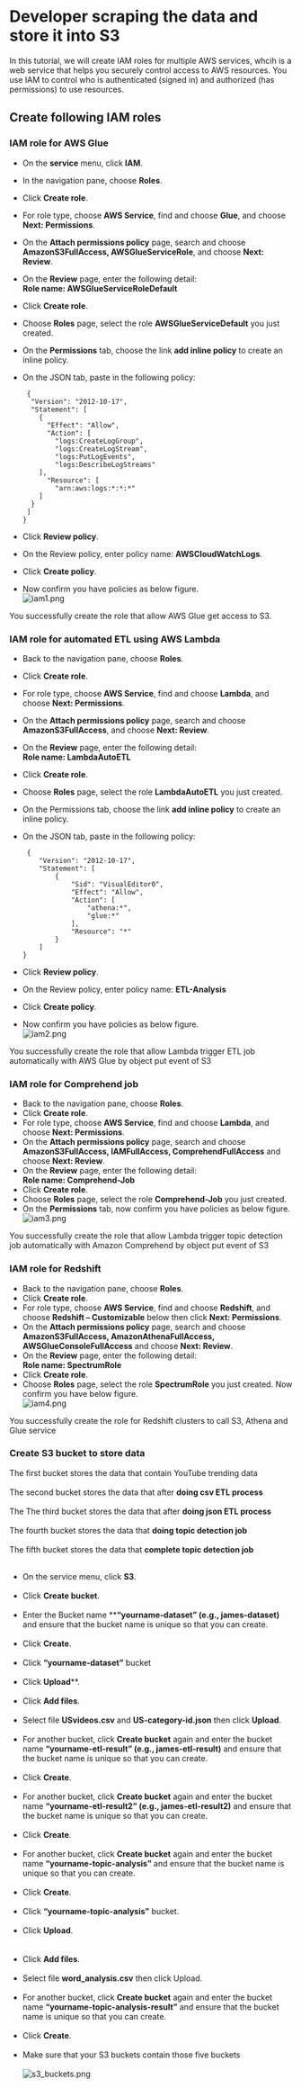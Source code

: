 # Developer scraping the data and store it into S3

In this tutorial, we will create IAM roles for multiple AWS services, whcih is a web service that helps you securely control access to AWS resources. You use IAM to control who is authenticated (signed in) and authorized (has permissions) to use resources.

## Create following IAM roles

### IAM role for AWS Glue

* 	On the **service** menu, click **IAM**.<br>
* 	In the navigation pane, choose **Roles**.<br>
* 	Click **Create role**.<br>
* 	For role type, choose **AWS Service**, find and choose **Glue**, and choose **Next: Permissions**.<br>
* 	On the **Attach permissions policy** page, search and choose **AmazonS3FullAccess, AWSGlueServiceRole**, and choose **Next: Review**.<br>
* 	On the **Review** page, enter the following detail: <br>
**Role name: AWSGlueServiceRoleDefault**<br>
* 	Click **Create role**.<br>
* 	Choose **Roles** page, select the role **AWSGlueServiceDefault** you just created.<br>
* 	On the **Permissions** tab, choose the link **add inline policy** to create an inline policy.<br>
* 	On the JSON tab, paste in the following policy:<br>

         {
          "Version": "2012-10-17",
          "Statement": [
            {
              "Effect": "Allow",
              "Action": [
                "logs:CreateLogGroup",
                "logs:CreateLogStream",
                "logs:PutLogEvents",
                "logs:DescribeLogStreams"
            ],
              "Resource": [
                "arn:aws:logs:*:*:*"
            ]
          }
         ]
        }
* 	Click **Review policy**.<br>
* 	On the Review policy, enter policy name: **AWSCloudWatchLogs**.<br>
* 	Click **Create policy**.<br>
* 	Now confirm you have policies as below figure.<br>
![iam1.png](/images/iam1.png)<br> 

You successfully create the role that allow AWS Glue get access to S3.<br>

### IAM role for automated ETL using AWS Lambda

* 	Back to the navigation pane, choose **Roles**.<br>
* 	Click **Create role**.<br>
* 	For role type, choose **AWS Service**, find and choose **Lambda**, and choose **Next: Permissions**.<br>
* 	On the **Attach permissions policy** page, search and choose **AmazonS3FullAccess**, and choose **Next: Review**.<br>
* 	On the **Review** page, enter the following detail: <br>
**Role name: LambdaAutoETL**<br>
* 	Click **Create role**.<br>
* 	Choose **Roles** page, select the role **LambdaAutoETL** you just created.<br>
* 	On the Permissions tab, choose the link **add inline policy** to create an inline policy.<br>
* 	On the JSON tab, paste in the following policy:<br>

         {
            "Version": "2012-10-17",
            "Statement": [
                {
                    "Sid": "VisualEditor0",
                    "Effect": "Allow",
                    "Action": [
                        "athena:*",
                        "glue:*"
                    ],
                    "Resource": "*"
                }
            ]
        }
* 	Click **Review policy**.<br>
* 	On the Review policy, enter policy name: **ETL-Analysis**<br>
* 	Click **Create policy**.<br>
* 	Now confirm you have policies as below figure.<br>
![iam2.png](/images/iam2.png)<br> 

You successfully create the role that allow Lambda trigger ETL job automatically with AWS Glue by object put event of S3<br>

### IAM role for Comprehend job

* 	Back to the navigation pane, choose **Roles**.<br>
* 	Click **Create role**.<br>
* 	For role type, choose **AWS Service**, find and choose **Lambda**, and choose **Next: Permissions**.<br>
* 	On the **Attach permissions policy** page, search and choose **AmazonS3FullAccess, IAMFullAccess, ComprehendFullAccess** and choose **Next: Review**.<br>
* 	On the **Review** page, enter the following detail: <br>
**Role name: Comprehend-Job**<br>
* 	Click **Create role**.<br>
* 	Choose **Roles** page, select the role **Comprehend-Job** you just created.<br>
* 	On the **Permissions** tab, now confirm you have policies as below figure.<br>
![iam3.png](/images/iam3.png)<br> 

You successfully create the role that allow Lambda trigger topic detection job automatically with Amazon Comprehend by object put event of S3<br>

### IAM role for Redshift

* 	Back to the navigation pane, choose **Roles**.<br>
* 	Click **Create role**.<br>
* 	For role type, choose **AWS Service**, find and choose **Redshift**, and choose **Redshift – Customizable** below then click **Next: Permissions**.<br>
* 	On the **Attach permissions policy** page, search and choose **AmazonS3FullAccess, AmazonAthenaFullAccess, AWSGlueConsoleFullAccess** and choose **Next: Review**.<br>
* 	On the **Review** page, enter the following detail: <br>
**Role name: SpectrumRole**<br>
* 	Click **Create role**.<br>
* 	Choose **Roles** page, select the role **SpectrumRole** you just created. Now confirm you have below figure.<br>
![iam4.png](/images/iam4.png)<br> 

You successfully create the role for Redshift clusters to call S3, Athena and Glue service<br>


### Create S3 bucket to store data

The first bucket stores the data that contain YouTube trending data<br><br>
The second bucket stores the data that after **doing csv ETL process**<br><br>The 
The third bucket stores the data that after **doing json ETL process**<br><br>
The fourth bucket stores the data that **doing topic detection job**<br><br>
The fifth bucket stores the data that **complete topic detection job**<br><br>
* 	On the service menu, click **S3**.<br><br>
*  	Click **Create bucket**.<br><br>
*  	Enter the Bucket name ****“yourname-dataset” (e.g., james-dataset)** and ensure that the bucket name is unique so that you can create.<br><br>
*  	Click **Create**.<br><br>
*  	Click **“yourname-dataset”** bucket<br><br>
*  	Click **Upload****.<br><br>
*  	Click **Add files**.<br><br>
*  	Select file **USvideos.csv** and **US-category-id.json** then click **Upload**.<br><br>
*  	For another bucket, click **Create bucket** again and enter the bucket name **“yourname-etl-result” (e.g., james-etl-result)** and ensure that the bucket name is unique so that you can create.<br><br>
*  	Click **Create**.<br><br>
*  	For another bucket, click **Create bucket** again and enter the bucket name **“yourname-etl-result2” (e.g., james-etl-result2)** and ensure that the bucket name is unique so that you can create.<br><br>
*  	Click **Create**.<br><br>
*  	For another bucket, click **Create bucket** again and enter the bucket name **“yourname-topic-analysis”** and ensure that the bucket name is unique so that you can create.<br><br>
*  	Click **Create**.<br><br>
*  	Click **“yourname-topic-analysis”** bucket.<br><br>
*  	Click **Upload**.<br><br><br>
*  	Click **Add files**.<br><br>
*  	Select file **word_analysis.csv** then click Upload.<br><br>
*  	For another bucket, click **Create bucket** again and enter the bucket name **“yourname-topic-analysis-result”** and ensure that the bucket name is unique so that you can create.<br><br>
*  	Click **Create**.<br><br>
*  	Make sure that your S3 buckets contain those five buckets<br><br>
![s3_buckets.png](/images/s3_buckets.png)<br>  
